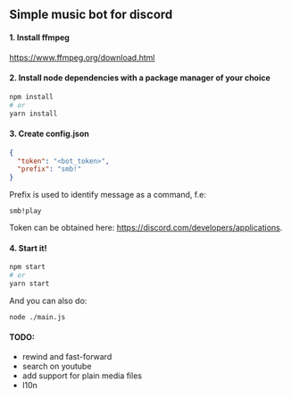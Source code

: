 ## Simple music bot for discord

#### 1. Install ffmpeg
https://www.ffmpeg.org/download.html

#### 2. Install node dependencies with a package manager of your choice
```bash
npm install
# or 
yarn install
```

#### 3. Create config.json
```json
{
  "token": "<bot_token>",
  "prefix": "smb!"
}
```
Prefix is used to identify message as a command, f.e:
```
smb!play
```

Token can be obtained here: https://discord.com/developers/applications.

#### 4. Start it!
```bash
npm start
# or
yarn start
```

And you can also do:
```
node ./main.js
```

#### TODO:
* rewind and fast-forward
* search on youtube
* add support for plain media files
* l10n
